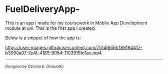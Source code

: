 # FuelDeliveryApp-

This is an app I made for my coursework in Mobile App Development module at uni. 
This is the first app I created.



Below is a snippet of how the app is:

https://user-images.githubusercontent.com/75146656/188194417-b3090a07-7c4f-4189-9054-1103919fe1ac.mp4
__________________________________________________

<sub>_Designed by Ozioma E. Onwubiko_</sub>
